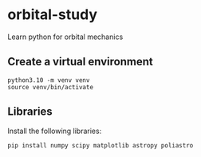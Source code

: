 # orbital-study
Learn python for orbital mechanics

## Create a virtual environment

```
python3.10 -m venv venv
source venv/bin/activate
```

## Libraries

Install the following libraries:

```
pip install numpy scipy matplotlib astropy poliastro
```